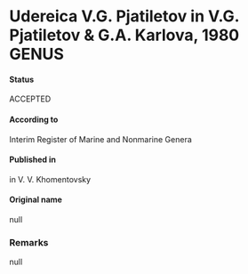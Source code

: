 # Udereica V.G. Pjatiletov in V.G. Pjatiletov & G.A. Karlova, 1980 GENUS

#### Status
ACCEPTED

#### According to
Interim Register of Marine and Nonmarine Genera

#### Published in
in V. V. Khomentovsky

#### Original name
null

### Remarks
null